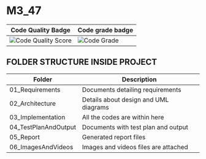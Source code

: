# M3_47


|Code Quality Badge|  Code grade badge  |
|----------| -----  |
|![Code Quality Score](https://api.codiga.io/project/31945/score/svg) |   ![Code Grade](https://api.codiga.io/project/31945/status/svg) |

## FOLDER STRUCTURE INSIDE PROJECT

| Folder | Description |
| ------ |------------ |
| 01_Requirements | Documents detailing requirements |
| 02_Architecture | Details about design and UML diagrams |
| 03_Implementation | All the codes are within here |
| 04_TestPlanAndOutput |Documents with test plan and output |
| 05_Report | Generated report files |
| 06_ImagesAndVideos | Images and videos files are attached |
